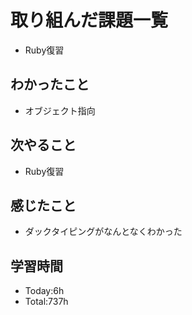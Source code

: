 # 取り組んだ課題一覧
- Ruby復習
## わかったこと
- オブジェクト指向
## 次やること
- Ruby復習
## 感じたこと
- ダックタイピングがなんとなくわかった
## 学習時間
- Today:6h
- Total:737h
